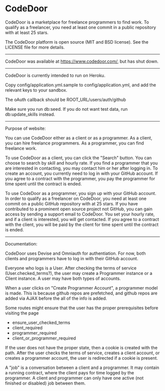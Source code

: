 CodeDoor
========

CodeDoor is a marketplace for freelance programmers to find work.  To qualify as a freelancer, you need at least one commit in a public repository with at least 25 stars.

The CodeDoor platform is open source (MIT and BSD license).  See the LICENSE file for more details.

---------------

CodeDoor was available at https://www.codedoor.com/, but has shut down.

---------------

CodeDoor is currently intended to run on Heroku.

Copy config/application.yml.sample to config/application.yml, and add the relevant keys to your sandbox.

The oAuth callback should be ROOT_URL/users/auth/github

Make sure you run db:seed.  If you do not want test data, run db:update_skills instead.

---------------

Purpose of website:

You can use CodeDoor either as a client or as a programmer.  As a client, you can hire freelance programmers.  As a programmer, you can find freelance work.

To use CodeDoor as a client, you can click the "Search" button.  You can choose to search by skill and hourly rate.  If you find a programmer that you are interested in contacting, you may contact him or her after logging in.  To create an account, you currently need to log in with your GitHub account.  If you agree to a contract with the programmer, you pay the programmer for time spent until the contract is ended.

To use CodeDoor as a programmer, you sign up with your GitHub account. In order to qualify as a freelancer on CodeDoor, you need at least one commit on a public GitHub repository with at 25 stars.  If you have contributed to a prominent open source project not GitHub, you can gain access by sending a support email to CodeDoor.  You set your hourly rate, and if a client is interested, you will get contacted. If you agree to a contract with the client, you will be paid by the client for time spent until the contract is ended.

---------------

Documentation:

CodeDoor uses Devise and Omniauth for authentiation.  For now, both clients and programmers have to log in with their GitHub account.

Everyone who logs is a User.  After checking the terms of service (User.checked_terms?), the user may create a Programmer instance or a Client instance.  A user may have both types of accounts.

When a user clicks on "Create Programmer Account", a programmer model is made.  This is because github repos are prefetched, and github repos are added via AJAX before the all of the info is added.

Some routes might ensure that the user has the proper prerequisites before visiting the page

* ensure_user_checked_terms
* client_required
* programmer_required
* client_or_programmer_required

If the user does not have the proper state, then a cookie is created with the path.  After the user checks the terms of service, creates a client account, or creates a programmer account, the user is redirected if a cookie is present.

A "job" is a conversation between a client and a programmer.  It may contain a running contract, where the client pays for time logged by the programmer.  A client and programmer can only have one active (not finished or disabled) job between them.


